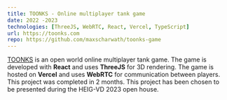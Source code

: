 ```yaml
---
title: TOONKS - Online multiplayer tank game
date: 2022 -2023
technologies: [ThreeJS, WebRTC, React, Vercel, TypeScript]
url: https://toonks.com
repo: https://github.com/maxscharwath/toonks-game
---
```

[TOONKS](https://toonks.com) is an open world online multiplayer tank game.
The game is developed with **React** and uses **ThreeJS** for 3D rendering. The game is hosted on **Vercel** and uses **WebRTC** for communication between players.
This project was completed in 2 months.
This project has been chosen to be presented during the HEIG-VD 2023 open house.
